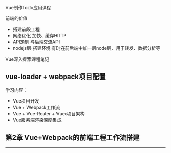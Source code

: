 Vue制作Todo应用课程

前端的价值
* 搭建前段工程
* 网络优化 加快、缓存HTTP
* API定制 与后端交流API
* nodejs层 搭建环境 有时在前后端中加一层node层，用于转发、数据分析等

Vue深入探索课程笔记

## vue-loader + webpack项目配置


学习内容：
* Vue项目开发
* Vue + Webpack工作流
* Vue + Vue-Router + Vuex项目架构
* Vue服务端渲染深度集成

## 第2章 Vue+Webpack的前端工程工作流搭建

-------------

